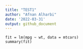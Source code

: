 ```yaml
---
title: "TEST1"
author: "Afnan Alharbi"
date: '2022-03-31'
output: github_document
---
```

```{r}
fit = lm(mpg ~ wt, data = mtcars)
summary(fit)
```

